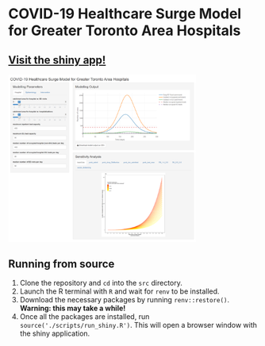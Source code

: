 # COVID-19 Healthcare Surge Model for Greater Toronto Area Hospitals

## [Visit the shiny app!](https://mishra-lab.shinyapps.io/covid-GTA-surge-planning/)

<img src='./screenshot.png' width='75%' height='75%' />

## Running from source
1. Clone the repository and `cd` into the `src` directory.
2. Launch the R terminal with `R` and wait for `renv` to be installed.
3. Download the necessary packages by running `renv::restore()`. 
    **Warning: this may take a while!**
4. Once all the packages are installed, run `source('./scripts/run_shiny.R')`.
    This will open a browser window with the shiny application.